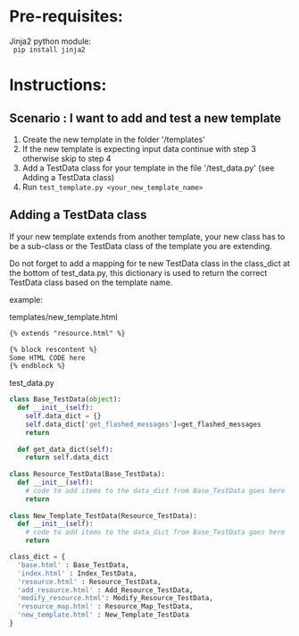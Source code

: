 Pre-requisites:
===============
Jinja2 python module:</br>
<code> pip install jinja2 </code>


Instructions:
=============
Scenario : I want to add and test a new template
-------------------------------------------------
1. Create the new template in the folder '/templates'
2. If the new template is expecting input data continue with step 3 otherwise skip to step 4
3. Add a TestData class for your template in the file '/test_data.py' (see Adding a TestData class)
4. Run `test_template.py <your_new_template_name>`

Adding a TestData class
-----------------------
If your new template extends from another template, your new class has to be a sub-class or the TestData class of the template you are extending.

Do not forget to add a mapping for te new TestData class in the class_dict at the bottom of test_data.py,
this dictionary is used to return the correct TestData class based on the template name.

example:

templates/new_template.html
```html
{% extends "resource.html" %}

{% block rescontent %}
Some HTML CODE here
{% endblock %}
```


test_data.py

```python
class Base_TestData(object):
  def __init__(self):
    self.data_dict = {}
    self.data_dict['get_flashed_messages']=get_flashed_messages
    return
		
  def get_data_dict(self):
    return self.data_dict
    
class Resource_TestData(Base_TestData):
  def __init__(self):
    # code to add items to the data_dict from Base_TestData goes here
    return
    
class New_Template_TestData(Resource_TestData):
  def __init__(self):
    # code to add items to the data_dict from Base_TestData goes here
    return

class_dict = {
  'base.html' : Base_TestData,
  'index.html' : Index_TestData,
  'resource.html' : Resource_TestData,
  'add_resource.html' : Add_Resource_TestData,
  'modify_resource.html': Modify_Resource_TestData,
  'resource_map.html' : Resource_Map_TestData,
  'new_template.html' : New_Template_TestData
}
```
